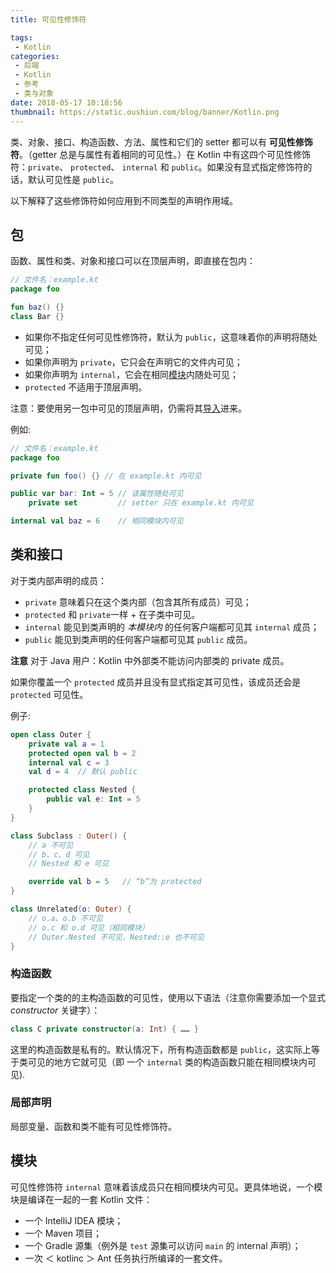 ```yaml
---
title: 可见性修饰符

tags:
 - Kotlin
categories:
 - 后端
 - Kotlin
 - 参考
 - 类与对象
date: 2018-05-17 10:18:56
thumbnail: https://static.oushiun.com/blog/banner/Kotlin.png
---
```


类、对象、接口、构造函数、方法、属性和它们的 setter 都可以有 **可见性修饰符**。（getter 总是与属性有着相同的可见性。）在 Kotlin 中有这四个可见性修饰符：`private`、 `protected`、 `internal` 和 `public`。如果没有显式指定修饰符的话，默认可见性是 `public`。

<!-- more -->

以下解释了这些修饰符如何应用到不同类型的声明作用域。

## 包

函数、属性和类、对象和接口可以在顶层声明，即直接在包内：

``` kotlin
// 文件名：example.kt
package foo

fun baz() {}
class Bar {}
```

*   如果你不指定任何可见性修饰符，默认为 `public`，这意味着你的声明将随处可见；
*   如果你声明为 `private`，它只会在声明它的文件内可见；
*   如果你声明为 `internal`，它会在相同[模块](#模块)内随处可见；
*   `protected` 不适用于顶层声明。

注意：要使用另一包中可见的顶层声明，仍需将其[导入](packages.html#导入)进来。

例如:

``` kotlin
// 文件名：example.kt
package foo

private fun foo() {} // 在 example.kt 内可见

public var bar: Int = 5 // 该属性随处可见
    private set         // setter 只在 example.kt 内可见

internal val baz = 6    // 相同模块内可见
```

## 类和接口

对于类内部声明的成员：

*   `private` 意味着只在这个类内部（包含其所有成员）可见；
*   `protected` 和 `private`一样 + 在子类中可见。
*   `internal` 能见到类声明的 _本模块内_ 的任何客户端都可见其 `internal` 成员；
*   `public` 能见到类声明的任何客户端都可见其 `public` 成员。

**注意** 对于 Java 用户：Kotlin 中外部类不能访问内部类的 private 成员。

如果你覆盖一个 `protected` 成员并且没有显式指定其可见性，该成员还会是 `protected` 可见性。

例子:

``` kotlin
open class Outer {
    private val a = 1
    protected open val b = 2
    internal val c = 3
    val d = 4  // 默认 public

    protected class Nested {
        public val e: Int = 5
    }
}

class Subclass : Outer() {
    // a 不可见
    // b、c、d 可见
    // Nested 和 e 可见

    override val b = 5   // “b”为 protected
}

class Unrelated(o: Outer) {
    // o.a、o.b 不可见
    // o.c 和 o.d 可见（相同模块）
    // Outer.Nested 不可见，Nested::e 也不可见
}
```

### 构造函数

要指定一个类的的主构造函数的可见性，使用以下语法（注意你需要添加一个显式 _constructor_ 关键字）：

``` kotlin
class C private constructor(a: Int) { …… }
```

这里的构造函数是私有的。默认情况下，所有构造函数都是 `public`，这实际上等于类可见的地方它就可见（即 一个 `internal` 类的构造函数只能在相同模块内可见).

### 局部声明

局部变量、函数和类不能有可见性修饰符。

## 模块

可见性修饰符 `internal` 意味着该成员只在相同模块内可见。更具体地说，一个模块是编译在一起的一套 Kotlin 文件：

*   一个 IntelliJ IDEA 模块；
*   一个 Maven 项目；
*   一个 Gradle 源集（例外是 `test` 源集可以访问 `main` 的 internal 声明）；
*   一次 ＜ kotlinc ＞ Ant 任务执行所编译的一套文件。

